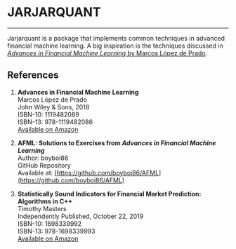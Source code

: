 # JARJARQUANT

***
Jarjarquant is a package that implements common techniques in advanced financial machine learning. A big inspiration is the techniques discussed in [*Advances in Financial Machine Learning* by Marcos López de Prado](https://www.wiley.com/en-us/Advances+in+Financial+Machine+Learning-p-9781119482086).

## References

1. **Advances in Financial Machine Learning**  
Marcos López de Prado  
John Wiley & Sons, 2018  
ISBN-10: 1119482089  
ISBN-13: 978-1119482086  
[Available on Amazon](https://www.amazon.com/Advances-Financial-Machine-Learning-Marcos/dp/1119482089)

2. **AFML: Solutions to Exercises from *Advances in Financial Machine Learning***  
Author: boyboi86  
GitHub Repository  
Available at: [https://github.com/boyboi86/AFML](https://github.com/boyboi86/AFML)

3. **Statistically Sound Indicators for Financial Market Prediction: Algorithms in C++**  
Timothy Masters  
Independently Published, October 22, 2019  
ISBN-10: 1698339992  
ISBN-13: 978-1698339993  
[Available on Amazon](https://www.amazon.com/Statistically-Indicators-Financial-Market-Prediction/dp/1698339992)

